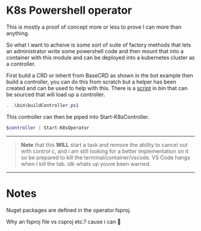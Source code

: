 # K8s Powershell operator

This is mostly a proof of concept more or less to prove I can more than anything.

So what I want to acheive is some sort of suite of factory methods that lets an
administrator write some powershell code and then mount that into a container
with this module and can be deployed into a kubernetes cluster as a controller.

First build a CRD or inherit from BaseCRD as shown in the bot example
then build a controller, you can do this from scratch but a helper has been
created and can be used to help with this. There is a [script](bin/buildController.ps1)
in bin that can be sourced that will load up a controller.

```powershell
. .\bin\buildController.ps1
```

This controller
can then be piped into Start-K8sController.

```powershell
$controller | Start-K8sOperator
```

---
> **Note** that this **WILL** start a task and remove the ability to cancel out
>   with control c, and i am still looking for a better implementation on it
>   so be prepared to kill the terminal/container/vscode.
>   VS Code hangs when I kill the tab. idk whats up youve been warned.
---

# Notes

Nuget packages are defined in the operator.fsproj.

Why an fsproj file vs csproj etc.? cause i can 🤷

